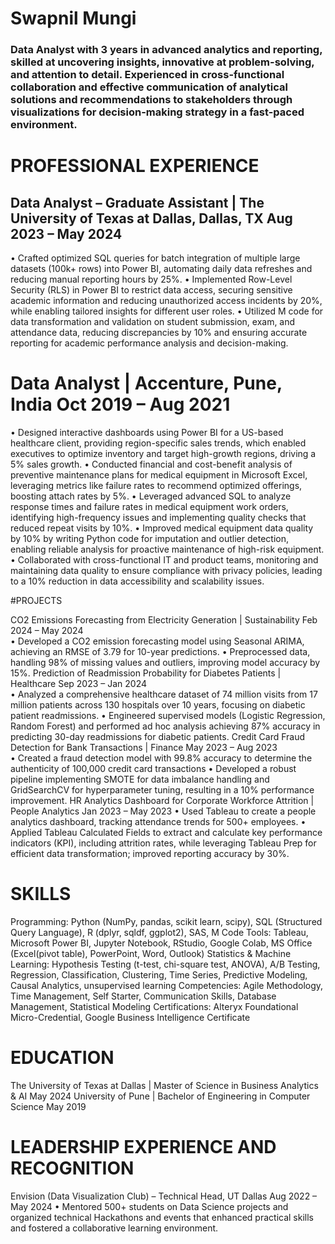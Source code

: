 
# Swapnil Mungi
### Data Analyst with 3 years in advanced analytics and reporting, skilled at uncovering insights, innovative at problem-solving, and attention to detail. Experienced in cross-functional collaboration and effective communication of analytical solutions and recommendations to stakeholders through visualizations for decision-making strategy in a fast-paced environment.
	                                                                                                                                       
# PROFESSIONAL EXPERIENCE
## Data Analyst – Graduate Assistant | The University of Texas at Dallas, Dallas, TX                                                                Aug 2023 – May 2024	
•	Crafted optimized SQL queries for batch integration of multiple large datasets (100k+ rows) into Power BI, automating daily data refreshes and reducing manual reporting hours by 25%.
•	Implemented Row-Level Security (RLS) in Power BI to restrict data access, securing sensitive academic information and reducing unauthorized access incidents by 20%, while enabling tailored insights for different user roles.
•	Utilized M code for data transformation and validation on student submission, exam, and attendance data, reducing discrepancies by 10% and ensuring accurate reporting for academic performance analysis and decision-making.

# Data Analyst | Accenture, Pune, India                                                                                                                            Oct 2019 – Aug 2021	
•	Designed interactive dashboards using Power BI for a US-based healthcare client, providing region-specific sales trends, which enabled executives to optimize inventory and target high-growth regions, driving a 5% sales growth.
•	Conducted financial and cost-benefit analysis of preventive maintenance plans for medical equipment in Microsoft Excel, leveraging metrics like failure rates to recommend optimized offerings, boosting attach rates by 5%.
•	Leveraged advanced SQL to analyze response times and failure rates in medical equipment work orders, identifying high-frequency issues and implementing quality checks that reduced repeat visits by 10%.
•	Improved medical equipment data quality by 10% by writing Python code for imputation and outlier detection, enabling reliable analysis for proactive maintenance of high-risk equipment.
•	Collaborated with cross-functional IT and product teams, monitoring and maintaining data quality to ensure compliance with privacy policies, leading to a 10% reduction in data accessibility and scalability issues.

#PROJECTS

CO2 Emissions Forecasting from Electricity Generation | Sustainability                                                                                  Feb 2024 – May 2024                                                                                                                             
•	Developed a CO2 emission forecasting model using Seasonal ARIMA, achieving an RMSE of 3.79 for 10-year predictions.
•	Preprocessed data, handling 98% of missing values and outliers, improving model accuracy by 15%.
Prediction of Readmission Probability for Diabetes Patients	 | Healthcare                                                                                Sep 2023 – Jan 2024                                                                                    
•	Analyzed a comprehensive healthcare dataset of 74 million visits from 17 million patients across 130 hospitals over 10 years, focusing on diabetic patient readmissions.
•	Engineered supervised models (Logistic Regression, Random Forest) and performed ad hoc analysis achieving 87% accuracy in predicting 30-day readmissions for diabetic patients.
Credit Card Fraud Detection for Bank Transactions | Finance                                                                                                    May 2023 – Aug 2023                            
•	Created a fraud detection model with 99.8% accuracy to determine the authenticity of 100,000 credit card transactions
•	Developed a robust pipeline implementing SMOTE for data imbalance handling and GridSearchCV for hyperparameter tuning, resulting in a 10% performance improvement.
HR Analytics Dashboard for Corporate Workforce Attrition | People Analytics                                                                      Jan 2023 – May 2023 
•	   Used Tableau to create a people analytics dashboard, tracking attendance trends for 500+ employees.
•	   Applied Tableau Calculated Fields to extract and calculate key performance indicators (KPI), including attrition rates, while leveraging Tableau Prep for efficient data transformation; improved reporting accuracy by 30%.

# SKILLS
Programming: Python (NumPy, pandas, scikit learn, scipy), SQL (Structured Query Language), R (dplyr, sqldf, ggplot2), SAS, M Code
Tools: Tableau, Microsoft Power BI, Jupyter Notebook, RStudio, Google Colab, MS Office (Excel(pivot table), PowerPoint, Word, Outlook)
Statistics & Machine Learning: Hypothesis Testing (t-test, chi-square test, ANOVA), A/B Testing, Regression, Classification, Clustering, Time Series, Predictive Modeling, Causal Analytics, unsupervised learning
Competencies: Agile Methodology, Time Management, Self Starter, Communication Skills, Database Management, Statistical Modeling
Certifications: Alteryx Foundational Micro-Credential, Google Business Intelligence Certificate

# EDUCATION
  The University of Texas at Dallas | Master of Science in Business Analytics & AI	May 2024
  University of Pune | Bachelor of Engineering in Computer Science	May 2019

# LEADERSHIP EXPERIENCE AND RECOGNITION
Envision (Data Visualization Club) – Technical Head, UT Dallas                                                                                                  Aug 2022 – May 2024
•	 Mentored 500+ students on Data Science projects and organized technical Hackathons and events that enhanced
    practical skills and fostered a collaborative learning environment.
